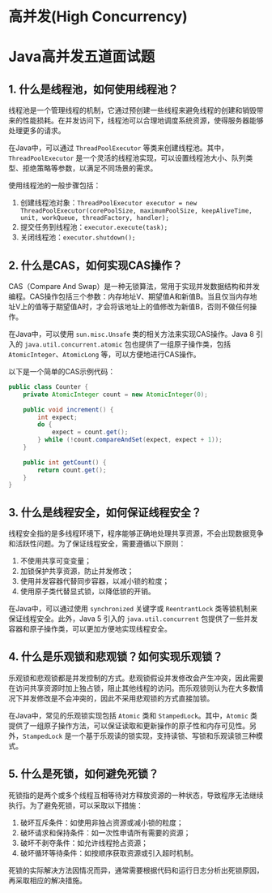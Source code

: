 # 高并发(High Concurrency)

# Java高并发五道面试题

## 1. 什么是线程池，如何使用线程池？

线程池是一个管理线程的机制，它通过预创建一些线程来避免线程的创建和销毁带来的性能损耗。在并发访问下，线程池可以合理地调度系统资源，使得服务器能够处理更多的请求。

在Java中，可以通过 `ThreadPoolExecutor` 等类来创建线程池。其中，`ThreadPoolExecutor` 是一个灵活的线程池实现，可以设置线程池大小、队列类型、拒绝策略等参数，以满足不同场景的需求。

使用线程池的一般步骤包括：

1. 创建线程池对象：`ThreadPoolExecutor executor = new ThreadPoolExecutor(corePoolSize, maximumPoolSize, keepAliveTime, unit, workQueue, threadFactory, handler);`
2. 提交任务到线程池：`executor.execute(task);`
3. 关闭线程池：`executor.shutdown();`

## 2. 什么是CAS，如何实现CAS操作？

CAS（Compare And Swap）是一种无锁算法，常用于实现并发数据结构和并发编程。CAS操作包括三个参数：内存地址V、期望值A和新值B。当且仅当内存地址V上的值等于期望值A时，才会将该地址上的值修改为新值B，否则不做任何操作。

在Java中，可以使用 `sun.misc.Unsafe` 类的相关方法来实现CAS操作。Java 8 引入的 `java.util.concurrent.atomic` 包也提供了一组原子操作类，包括 `AtomicInteger`、`AtomicLong` 等，可以方便地进行CAS操作。

以下是一个简单的CAS示例代码：

```java
public class Counter {
    private AtomicInteger count = new AtomicInteger(0);
    
    public void increment() {
        int expect;
        do {
            expect = count.get();
        } while (!count.compareAndSet(expect, expect + 1));
    }
    
    public int getCount() {
        return count.get();
    }
}
```

## 3. 什么是线程安全，如何保证线程安全？

线程安全指的是多线程环境下，程序能够正确地处理共享资源，不会出现数据竞争和活跃性问题。为了保证线程安全，需要遵循以下原则：

1. 不使用共享可变变量；
2. 加锁保护共享资源，防止并发修改；
3. 使用并发容器代替同步容器，以减小锁的粒度；
4. 使用原子类代替显式锁，以降低锁的开销。

在Java中，可以通过使用 `synchronized` 关键字或 `ReentrantLock` 类等锁机制来保证线程安全。此外，Java 5 引入的 `java.util.concurrent` 包提供了一些并发容器和原子操作类，可以更加方便地实现线程安全。

## 4. 什么是乐观锁和悲观锁？如何实现乐观锁？

乐观锁和悲观锁都是并发控制的方式。悲观锁假设并发修改会产生冲突，因此需要在访问共享资源时加上独占锁，阻止其他线程的访问。而乐观锁则认为在大多数情况下并发修改是不会冲突的，因此不采用悲观锁的方式直接加锁。

在Java中，常见的乐观锁实现包括 `Atomic` 类和 `StampedLock`。其中，`Atomic` 类提供了一组原子操作方法，可以保证读取和更新操作的原子性和内存可见性。另外，`StampedLock` 是一个基于乐观读的锁实现，支持读锁、写锁和乐观读锁三种模式。

## 5. 什么是死锁，如何避免死锁？

死锁指的是两个或多个线程互相等待对方释放资源的一种状态，导致程序无法继续执行。为了避免死锁，可以采取以下措施：

1. 破坏互斥条件：如使用非独占资源或减小锁的粒度；
2. 破坏请求和保持条件：如一次性申请所有需要的资源；
3. 破坏不剥夺条件：如允许线程抢占资源；
4. 破坏循环等待条件：如按顺序获取资源或引入超时机制。

死锁的实际解决方法因情况而异，通常需要根据代码和运行日志分析出死锁原因，再采取相应的解决措施。